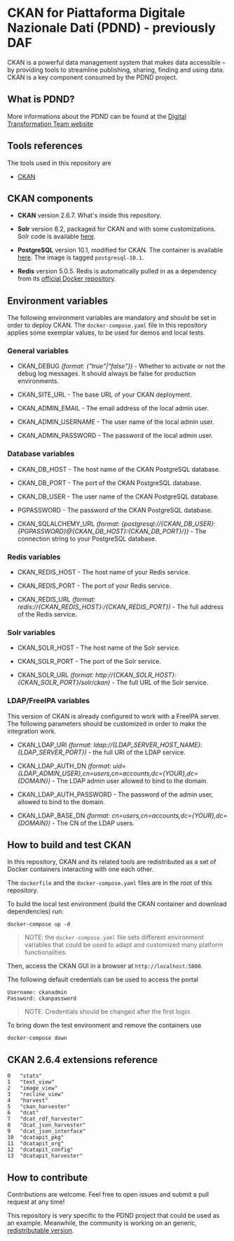 # CKAN for Piattaforma Digitale Nazionale Dati (PDND) - previously DAF

CKAN is a powerful data management system that makes data accessible – by providing tools to streamline publishing, sharing, finding and using data. CKAN is a key component consumed by the PDND project.

## What is PDND?

More informations about the PDND can be found at the [Digital Transformation Team website](https://teamdigitale.governo.it/it/projects/daf.htm)

## Tools references

The tools used in this repository are

* [CKAN](https://ckan.org/)

## CKAN components

* **CKAN** version 2.6.7. What's inside this repository.

* **Solr** version 6.2, packaged for CKAN and with some customizations. Solr code is available [here](https://github.com/teamdigitale/daf-ckan-solr).

* **PostgreSQL** version 10.1, modified for CKAN. The container is available [here](https://hub.docker.com/r/geosolutionsit/dati-ckan-docker/tags). The image is tagged `postgresql-10.1`.

* **Redis** version 5.0.5. Redis is automatically pulled in as a dependency from its [official Docker repository](https://hub.docker.com/_/redis).

## Environment variables

The following environment variables are mandatory and should be set in order to deploy CKAN. The `docker-compose.yaml` file in this repository applies some exemplar values, to be used for demos and local tests.

### General variables

* CKAN_DEBUG *(format: {"true"|"false"})* - Whether to activate or not the debug log messages. It should always be false for production environments.

* CKAN_SITE_URL - The base URL of your CKAN deployment.

* CKAN_ADMIN_EMAIL - The email address of the local admin user.

* CKAN_ADMIN_USERNAME - The user name of the local admin user.

* CKAN_ADMIN_PASSWORD - The password of the local admin user.

### Database variables

* CKAN_DB_HOST - The host name of the CKAN PostgreSQL database.

* CKAN_DB_PORT - The port of the CKAN PostgreSQL database.

* CKAN_DB_USER - The user name of the CKAN PostgreSQL database.

* PGPASSWORD - The password of the CKAN PostgreSQL database.

* CKAN_SQLALCHEMY_URL *(format: {postgresql://{CKAN_DB_USER}:{PGPASSWORD}@{CKAN_DB_HOST}:{CKAN_DB_PORT}/})* - The connection string to your PostgreSQL database.

### Redis variables

* CKAN_REDIS_HOST - The host name of your Redis service.

* CKAN_REDIS_PORT - The port of your Redis service.

* CKAN_REDIS_URL *(format: redis://{CKAN_REDIS_HOST}:/{CKAN_REDIS_PORT})* - The full address of the Redis service.

### Solr variables

* CKAN_SOLR_HOST - The host name of the Solr service.

* CKAN_SOLR_PORT - The port of the Solr service.

* CKAN_SOLR_URL *(format: http://{CKAN_SOLR_HOST}:{CKAN_SOLR_PORT}/solr/ckan)* - The full URL of the Solr service.

### LDAP/FreeIPA variables

This version of CKAN is already configured to work with a FreeIPA server. The following parameters should be customized in order to make the integration work.

* CKAN_LDAP_URI *(format: ldap://{LDAP_SERVER_HOST_NAME}:{LDAP_SERVER_PORT})* - the full URI of the LDAP service.

* CKAN_LDAP_AUTH_DN *(format: uid={LDAP_ADMIN_USER},cn=users,cn=accounts,dc={YOUR},dc={DOMAIN})* - The LDAP admin user allowed to bind to the domain.

* CKAN_LDAP_AUTH_PASSWORD - The password of the admin user, allowed to bind to the domain.

* CKAN_LDAP_BASE_DN *(format: cn=users,cn=accounts,dc={YOUR},dc={DOMAIN})* - The CN of the LDAP users.

## How to build and test CKAN

In this repository, CKAN and its related tools are redistributed as a set of Docker containers interacting with one each other.

The `dockerfile` and the `docker-compose.yaml` files are in the root of this repository.

To build the local test environment (build the CKAN container and download dependencies) run:

```shell
docker-compose up -d
```

>NOTE: the `docker-compose.yaml` file sets different environment variables that could be used to adapt and customized many platform functionalities.

Then, access the CKAN GUI in a browser at `http://localhost:5000`.

The following default credentials can be used to access the portal

```
Username: ckanadmin
Password: ckanpassword
```

> NOTE: Credentials should be changed after the first login.

To bring down the test environment and remove the containers use

```shell
docker-compose down
```

## CKAN 2.6.4 extensions reference

```
0   "stats"
1   "text_view"
2   "image_view"
3   "recline_view"
4   "harvest"
5   "ckan_harvester"
6   "dcat"
7   "dcat_rdf_harvester"
8   "dcat_json_harvester"
9   "dcat_json_interface"
10  "dcatapit_pkg"
11  "dcatapit_org"
12  "dcatapit_config"
13  "dcatapit_harvester"
```

## How to contribute

Contributions are welcome. Feel free to open issues and submit a pull request at any time!

This repository is very specific to the PDND project that could be used as an example. Meanwhile, the community is working on an generic, [redistributable version](https://github.com/italia/dati-ckan-docker).
